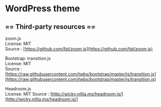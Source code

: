 # WordPress theme

## == Third-party resources ==

zoom.js  
License: MIT  
Source : [https://github.com/fat/zoom.js](https://github.com/fat/zoom.js)

Bootstrap: transition.js  
License: MIT  
Source : [https://raw.githubusercontent.com/twbs/bootstrap/master/js/transition.js](https://raw.githubusercontent.com/twbs/bootstrap/master/js/transition.js)

Headroom.js  
License: MIT
Source : [http://wicky.nillia.ms/headroom.js/](http://wicky.nillia.ms/headroom.js/)
